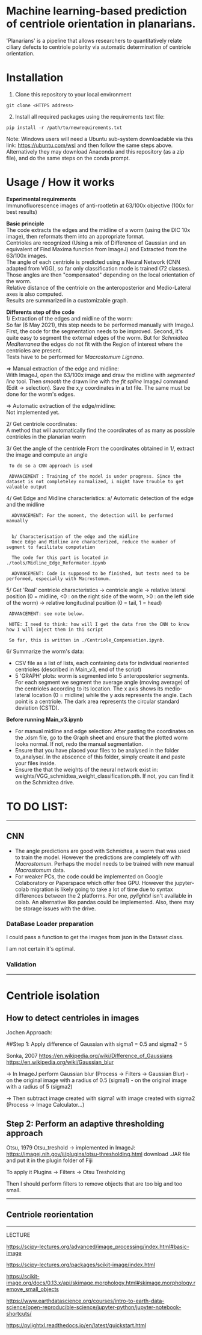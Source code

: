 # Machine learning-based prediction of centriole orientation in planarians.  
'Planarians' is a pipeline that allows researchers to quantitatively relate ciliary defects to centriole polarity via automatic determination of centriole orientation.

# Installation
1. Clone this repository to your local environment
```
git clone <HTTPS address>
```

2. Install all required packages using the requirements text file:
```
pip install -r /path/to/newrequirements.txt
``` 
Note: Windows users will need a Ubuntu sub-system downloadable via this link: https://ubuntu.com/wsl and then follow the same steps above. Alternatively they may download Anaconda and this repository (as a zip file), and do the same steps on the conda prompt.

# Usage / How it works
**Experimental requirements**    
Immunofluorescence images of anti-rootletin at 63/100x objective (100x for best results)  

**Basic principle**  
The code extracts the edges and the midline of a worm (using the DIC 10x image), then reformats them into an appropriate format.   
Centrioles are recognized (Using a mix of Difference of Gaussian and an equivalent of Find Maxima function from ImageJ) and Extracted from the 63/100x images.  
The angle of each centriole is predicted using a Neural Network (CNN adapted from VGG), so far only classification mode is trained (72 classes).    
Those angles are then "compensated" depending on the local orientation of the worm.  
Relative distance of the centriole on the anteroposterior and Medio-Lateral axes is also computed.    
Results are summarized in a customizable graph.  

**Differents step of the code**  
  1/ Extraction of the edges and midline of the worm:  
 So far (6 May 2021), this step needs to be performed manually with ImageJ. First, the code for the segmentation needs to be improved. Second, it's quite easy to segment the external edges of the worm. But for _Schmidtea Mediterranea_ the edges do not fit with the Region of interest where the centrioles are present.  
 Tests have to be performed for _Macrostomum Lignano_.  
   
 => Manual extraction of the edge and midline:  
With ImageJ, open the 63/100x image and draw the midline with _segmented line_ tool. Then _smooth_ the drawn line with the _fit spline_ ImageJ command (Edit -> selection). Save the x,y coordinates in a txt file. The same must be done for the worm's edges.  
   
 => Automatic extraction of the edge/midline:  
 Not implemented yet.
   
  2/ Get centriole coordinates:  
       A method that will automatically find the coordinates of as many as possible centrioles in the planarian worm 

  3/ Get the angle of the centriole
     From the coordinates obtained in 1/, extract the image and compute an angle  
     
     To do so a CNN approach is used
     
     ADVANCEMENT : Training of the model is under progress. Since the dataset is not completeley normalized, i might have trouble to get valuable output


  4/ Get Edge and Midline characteristics:
      a/ Automatic detection of the edge and the midline
      
      ADVANCEMENT: For the moment, the detection will be performed manually
      
      
      b/ Characterisation of the edge and the midline
      Once Edge and Midline are characterized, reduce the number of segment to facilitate computation
      
      The code for this part is located in ./tools/Midline_Edge_Reformater.ipynb
      
      ADVANCEMENT: Code is supposed to be finished, but tests need to be performed, especially with Macrostomum.
      
  5/ Get 'Real' centriole characteristics
     -> centriole angle 
     -> relative lateral position (0 = midline, <0 : on the right side of the worm, >0 : on the left side of the worm)
     -> relative longitudinal position (0 = tail, 1 = head)
     
     
     ADVANCEMENT: see note below.
     
     NOTE: I need to think: how will I get the data from the CNN to know how I will inject them in thi script
     
     So far, this is written in ./Centriole_Compensation.ipynb. 
     
     
     
  6/ Summarize the worm's data: 
  - CSV file as a list of lists, each containing data for individual reoriented centrioles (described in Main_v3, end of the script)
  - 5 'GRAPH' plots: worm is segmented into 5 anteroposterior segments. For each segment we segment the average angle (moving average) of the centrioles according to its location. The x axis shows its medio-lateral location (0 = midline) while the y axis represents the angle. Each point is a centriole. The dark area represents the circular standard deviation (CSTD).

**Before running Main_v3.ipynb**
- For manual midline and edge selection: After pasting the coordinates on the .xlsm file, go to the Graph sheet and ensure that the plotted worm looks normal. If not, redo the manual segmentation.
- Ensure that you have placed your files to be analysed in the folder to_analyse/. In the abscence of this folder, simply create it and paste your files inside.
- Ensure the that the weights of the neural network exist in: weights/VGG_schmidtea_weight_classification.pth. If not, you can find it on the Schmidtea drive.

# TO DO LIST:  


-----------------------------------------------------------------

## CNN

- The angle predictions are good with Schmidtea, a worm that was used to train the model. However the predictions are completely off with _Macrostomum_. Perhaps the model needs to be trained with new manual _Macrostomum_ data.
- For weaker PCs, the code could be implemented on Google Colaboratory or Paperspace which offer free GPU. However the jupyter-colab migration is likely going to take a lot of time due to syntax differences between the 2 platforms. For one, _pylightxl_ isn't available in colab. An alternative like pandas could be implemented. Also, there may be storage issues with the drive.

### DataBase Loader preparation 

I could pass a function to get the images from json in the Dataset class.

I am not certain it's optimal.
  
  
  
### Validation  
  
  
  
--------------------------------------------------------------------
  
  
# Centriole isolation 


## How to detect centrioles in images

Jochen Approach: 

##Step 1: Apply difference of Gaussian with sigma1 = 0.5 and sigma2 = 5

Sonka, 2007
https://en.wikipedia.org/wiki/Difference_of_Gaussians
https://en.wikipedia.org/wiki/Gaussian_blur

-> In ImageJ perform Gaussian blur (Process -> Filters -> Gaussian Blur) 
     - on the original image with a radius of 0.5 (sigma1)
     - on the original image with a radius of 5 (sigma2)

-> Then subtract image created with sigma1 with image created with sigma2 (Process -> Image Calculator...)



## Step 2: Perform an adaptive thresholding approach

Otsu, 1979
Otsu_treshold -> implemented in ImageJ: 
https://imagej.nih.gov/ij/plugins/otsu-thresholding.html
download .JAR file and put it in the plugin folder of Fiji

To apply it
Plugins -> Filters -> Otsu Tresholding

Then I should perform filters to remove objects that are too big and too small.

  
  
  
---------------------------------------------------------------------
  
## Centriole reorientation  
   
   
   
--------------------

LECTURE 

https://scipy-lectures.org/advanced/image_processing/index.html#basic-image

https://scipy-lectures.org/packages/scikit-image/index.html

https://scikit-image.org/docs/0.13.x/api/skimage.morphology.html#skimage.morphology.remove_small_objects
   
   

   
https://www.earthdatascience.org/courses/intro-to-earth-data-science/open-reproducible-science/jupyter-python/jupyter-notebook-shortcuts/

https://pylightxl.readthedocs.io/en/latest/quickstart.html
